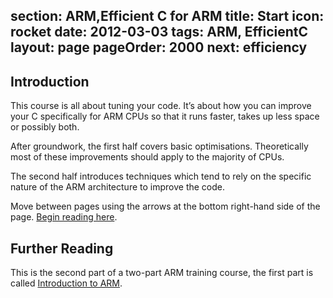 section: ARM,Efficient C for ARM
title: Start
icon: rocket
date: 2012-03-03
tags: ARM, EfficientC
layout: page
pageOrder: 2000
next: efficiency
----

## Introduction

This course is all about tuning your code. It’s about how you can improve your C specifically for ARM CPUs so that it runs faster, takes up less space or possibly both.

After groundwork, the first half covers basic optimisations. Theoretically most of these improvements should apply to the majority of CPUs.

The second half introduces techniques which tend to rely on the specific nature of the ARM architecture to improve the code.

Move between pages using the arrows at the bottom right-hand side of the page. [Begin reading here](efficiency.html).

## Further Reading

This is the second part of a two-part ARM training course, the first part is called [Introduction to ARM](introduction-to-arm/index.html).

